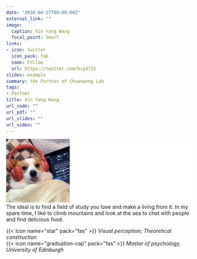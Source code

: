 ```yaml
---
date: "2016-04-27T00:00:00Z"
external_link: ""
image:
  caption: Xin Yang Wang
  focal_point: Smart
links:
- icon: twitter
  icon_pack: fab
  name: Follow
  url: https://twitter.com/hcp4715
slides: example
summary: the Partner of Chuanpeng Lab
tags:
- Partner
title: Xin Yang Wang
url_code: ""
url_pdf: ""
url_slides: ""
url_video: ""
---
```

![](images/wxy1.png)
The ideal is to find a field of study you love and make a living from it. In my spare time, I like to climb mountains and look at the sea to chat with people and find delicious food.

{{< icon name="star" pack="fas" >}} _Visual perception; Theoretical construction_  
{{< icon name="graduation-cap" pack="fas" >}} _Master of psychology, University of Edinburgh_  

